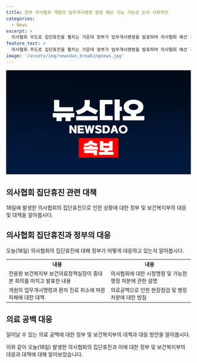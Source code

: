 ```yaml
---
title: 정부 의사협회 개원의 업무개시명령 발령 해산 가능 가능성 논의 사회적인
categories:
  - News
excerpt: >
  의사협회 주도로 집단휴진을 펼치는 가운데 정부가 업무개시명령을 발표하며 의사협회 해산 가능성을 경고했습니다. 보건복지부는 의료공백 방지를 위해 개원의에 대한 업무개시명령을 내릴 예정이며, 진료 취소에 따른 피해가 발생할 경우에는 고발할 계획이라고 밝혔습니다. 또한, 의료 공백이 현실화하면 업무 정지 등 행정 처분에 나서겠다고 강조했습니다.
feature_text: >
  의사협회 주도로 집단휴진을 펼치는 가운데 정부가 업무개시명령을 발표하며 의사협회 해산 가능성을 경고했습니다. 보건복지부는 의료공백 방지를 위해 개원의에 대한 업무개시명령을 내릴 예정이며, 진료 취소에 따른 피해가 발생할 경우에는 고발할 계획이라고 밝혔습니다. 또한, 의료 공백이 현실화하면 업무 정지 등 행정 처분에 나서겠다고 강조했습니다.
image: '/assets/img/newsdao_breakingnews.jpg'
---
```


<p><img src="/assets/img/newsdao_breakingnews.jpg" alt="firstkoreanews 속보" /></p>

<h2 data-ke-size="size26">의사협회 집단휴진 관련 대책</h2>

<p data-ke-size="size16">18일에 발생한 의사협회의 집단휴진으로 인한 상황에 대한 정부 및 보건복지부의 대응 및 대책을 알아봅시다.</p>

<h2 data-ke-size="size22">의사협회 집단휴진과 정부의 대응</h2>

<p data-ke-size="size16">오늘(18일) 의사협회의 집단휴진에 대해 정부가 어떻게 대응하고 있는지 알아봅시다.</p>

<table>
  <tr>
    <td style="text-align: center; height: 17px;"><b>내용</b></td>
    <td style="text-align: center; height: 17px;"><b>내용</b></td>
  </tr>
  <tr>
    <td>전용왕 보건복지부 보건의료정책실장이 중대본 회의를 마치고 발표한 내용</td>
    <td>의사협회에 대한 시정명령 및 가능한 행정 처분에 관한 설명</td>
  </tr>
  <tr>
    <td>개원의 업무개시명령과 환자 진료 취소에 따른 피해에 대한 대책</td>
    <td>의료공백으로 인한 현장점검 및 행정 처분에 대한 방침</td>
  </tr>
</table>

<h2 data-ke-size="size22">의료 공백 대응</h2>

<p data-ke-size="size16">일어날 수 있는 의료 공백에 대한 정부 및 보건복지부의 대책과 대응 방안을 알아봅시다.</p>

<p>이와 같이 오늘(18일) 발생한 의사협회의 집단휴진과 이에 대한 정부 및 보건복지부의 대응과 대책에 대해 알아보았습니다.</p>

